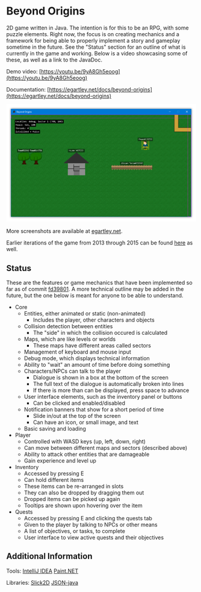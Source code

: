 # Beyond Origins

2D game written in Java. The intention is for this to be an RPG, with some puzzle elements. Right now, the focus is on creating mechanics and a framework for being able to properly implement a story and gameplay sometime in the future. See the "Status" section for an outline of what is currently in the game and working. Below is a video showcasing some of these, as well as a link to the JavaDoc.

Demo video: [https://youtu.be/9yA8Gh5eoog](https://youtu.be/9yA8Gh5eoog)

Documentation: [https://egartley.net/docs/beyond-origins](https://egartley.net/docs/beyond-origins)

![screenshot](https://raw.githubusercontent.com/egartley/media/master/screenshots/beyond-origins.png)

More screenshots are available at [egartley.net](https://egartley.net/projects/beyond-origins/?via=gh).

Earlier iterations of the game from 2013 through 2015 can be found [here](https://github.com/egartley/archive/tree/master/Java/Beyond%20Origins/Source) as well.

## Status
These are the features or game mechanics that have been implemented so far as of commit [fd39801](https://github.com/egartley/beyond-origins/commit/fd398016d82eeaf00bb2de16c7fcfeb0ec4a6ff4). A more technical outline may be added in the future, but the one below is meant for anyone to be able to understand.
- Core
  - Entities, either animated or static (non-animated)
    - Includes the player, other characters and objects
  - Collision detection between entities
    - The "side" in which the collision occured is calculated
  - Maps, which are like levels or worlds
    - These maps have different areas called sectors
  - Management of keyboard and mouse input
  - Debug mode, which displays technical information
  - Ability to "wait" an amount of time before doing something
  - Characters/NPCs can talk to the player
    - Dialogue is shown in a box at the bottom of the screen
    - The full text of the dialogue is automatically broken into lines
    - If there is more than can be displayed, press space to advance
  - User interface elements, such as the inventory panel or buttons
    - Can be clicked and enabled/disabled
  - Notification banners that show for a short period of time
    - Slide in/out at the top of the screen
    - Can have an icon, or small image, and text
  - Basic saving and loading
- Player
  - Controlled with WASD keys (up, left, down, right)
  - Can move between different maps and sectors (described above)
  - Ability to attack other entities that are damageable
  - Gain experience and level up
- Inventory
  - Accessed by pressing E
  - Can hold different items
  - These items can be re-arranged in slots
  - They can also be dropped by dragging them out
  - Dropped items can be picked up again
  - Tooltips are shown upon hovering over the item
- Quests
  - Accessed by pressing E and clicking the quests tab
  - Given to the player by talking to NPCs or other means
  - A list of objectives, or tasks, to complete
  - User interface to view active quests and their objectives

## Additional Information

Tools:
[IntelliJ IDEA](https://www.jetbrains.com/idea/)
[Paint.NET](https://www.getpaint.net/)

Libraries:
[Slick2D](http://slick.ninjacave.com/)
[JSON-java](https://github.com/stleary/JSON-java/)
